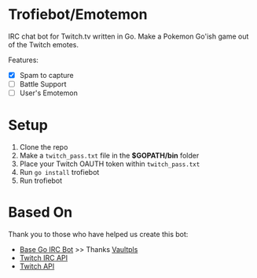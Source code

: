 # Trofiebot/Emotemon

IRC chat bot for Twitch.tv written in Go. Make a Pokemon Go'ish game out of the Twitch emotes.

Features:
- [x] Spam to capture
- [ ] Battle Support
- [ ] User's Emotemon

# Setup

1. Clone the repo
2. Make a ```twitch_pass.txt``` file in the **$GOPATH/bin** folder
3. Place your Twitch OAUTH token within ```twitch_pass.txt```
4. Run ```go install``` trofiebot
5. Run trofiebot

# Based On

Thank you to those who have helped us create this bot:

- [Base Go IRC Bot](https://github.com/Vaultpls/Twitch-IRC-Bot) >> Thanks [Vaultpls](https://github.com/Vaultpls)
- [Twitch IRC API](https://github.com/justintv/Twitch-API/blob/master/IRC.md)
- [Twitch API](https://github.com/justintv/twitch-api)
